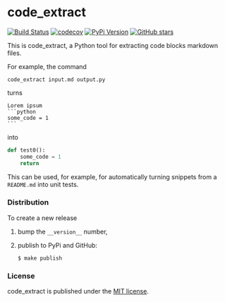 # code_extract

[![Build Status](https://travis-ci.org/nschloe/code_extract.svg?branch=master)](https://travis-ci.org/nschloe/code_extract)
[![codecov](https://codecov.io/gh/nschloe/code_extract/branch/master/graph/badge.svg)](https://codecov.io/gh/nschloe/code_extract)
[![PyPi Version](https://img.shields.io/pypi/v/code_extract.svg)](https://pypi.python.org/pypi/code_extract)
[![GitHub stars](https://img.shields.io/github/stars/nschloe/code_extract.svg?style=social&label=Star&maxAge=2592000)](https://github.com/nschloe/code_extract)

This is code_extract, a Python tool for extracting code blocks markdown files.

For example, the command
```
code_extract input.md output.py
```
turns
````
Lorem ipsum
```python
some_code = 1
```
````
into
```python
def test0():
    some_code = 1
    return
```

This can be used, for example, for automatically turning snippets from
a `README.md` into unit tests.

### Distribution

To create a new release

1. bump the `__version__` number,

2. publish to PyPi and GitHub:
    ```
    $ make publish
    ```

### License

code_extract is published under the [MIT license](https://en.wikipedia.org/wiki/MIT_License).
